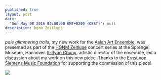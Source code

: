 ```yaml
---
published: true
layout: post
date:
  'Sun May 08 2016 02:00:00 GMT+0200 (CEST)': null
description: hgnm Zeitlupe
---
```



_pale glimmering trails_, my new work for the [Asian Art Ensemble](http://www.asianart-ensemble.com/german/Startseite.html), was presented as part of the [HGNM Zeitlupe](https://www.facebook.com/events/1717527895127803/) concert series at the Sprengel Museum, Hannover.  [Il-Ryun Chung](http://www.ilryunchung.com/de/Anfang.html), artistic director of the ensemble, led a discussion about my work on this new piece.  Thanks to the [Ernst von Siemens Music Foundation](http://www.evs-musikstiftung.ch/en/index.html) for supporting the commission of this piece!

![](http://placehold.it/200x200)
